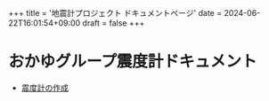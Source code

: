 +++
title = '地震計プロジェクト ドキュメントページ'
date = 2024-06-22T16:01:54+09:00
draft = false
+++

# おかゆグループ震度計ドキュメント
 - [震度計の作成](create)